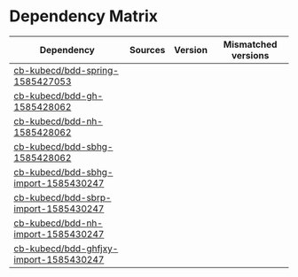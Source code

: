 # Dependency Matrix

Dependency | Sources | Version | Mismatched versions
---------- | ------- | ------- | -------------------
[cb-kubecd/bdd-spring-1585427053](https://github.com/cb-kubecd/bdd-spring-1585427053.git) |  | []() | 
[cb-kubecd/bdd-gh-1585428062](https://github.com/cb-kubecd/bdd-gh-1585428062.git) |  | []() | 
[cb-kubecd/bdd-nh-1585428062](https://github.com/cb-kubecd/bdd-nh-1585428062.git) |  | []() | 
[cb-kubecd/bdd-sbhg-1585428062](https://github.com/cb-kubecd/bdd-sbhg-1585428062.git) |  | []() | 
[cb-kubecd/bdd-sbhg-import-1585430247](https://github.com/cb-kubecd/bdd-sbhg-import-1585430247.git) |  | []() | 
[cb-kubecd/bdd-sbrp-import-1585430247](https://github.com/cb-kubecd/bdd-sbrp-import-1585430247.git) |  | []() | 
[cb-kubecd/bdd-nh-import-1585430247](https://github.com/cb-kubecd/bdd-nh-import-1585430247.git) |  | []() | 
[cb-kubecd/bdd-ghfjxy-import-1585430247](https://github.com/cb-kubecd/bdd-ghfjxy-import-1585430247.git) |  | []() | 
